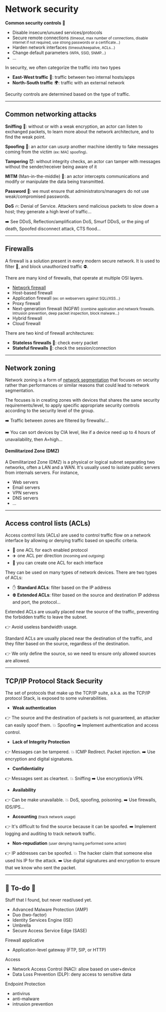 # Network security

<div class="row row-cols-md-2"><div>

**Common security controls** 🛫

* Disable insecure/unused services/protocols
* Secure remote connections <small>(timeout, max number of connections, disable internet if not required, use strong passwords or a certificate...)</small>
* Harden network interfaces <small>(timeout/keepalive, ACLs...)</small>
* Change default parameters <small>(WPA, SSID, SNMP...)</small>
* ...
</div><div>

In security, we often categorize the traffic into two types

* **East-West traffic** 🏡: traffic between two internal hosts/apps
* **North-South traffic** 🌍: traffic with an external network

Security controls are determined based on the type of traffic.
</div></div>

<hr class="sep-both">

## Common networking attacks

<div class="row row-cols-md-2"><div>

**Sniffing** 🐛: without or with a weak encryption, an actor can listen to exchanged packets, to learn more about the network architecture, and to find the weak point.

**Spoofing** 🪪: an actor can usurp another machine identity to fake messages coming from the victim <small>(ex: MAC spoofing)</small>.

**Tampering** 😈: without integrity checks, an actor can tamper with messages without the sender/receiver being aware of it

**MITM** (Man-in-the-middle) 🥷: an actor intercepts communications and modify or manipulate the data being transmitted.
</div><div>

**Password** 🔑: we must ensure that administrators/managers do not use weak/compromised passwords.

**DoS** 🔥: Denial of Service. Attackers send malicious packets to slow down a host; they generate a high level of traffic...

➡️ See DDoS, Reflection/amplification DoS, Smurf DDoS, or the ping of death, Spoofed disconnect attack, CTS flood...
</div></div>

<hr class="sep-both">

## Firewalls

<div class="row row-cols-md-2"><div>

A firewall is a solution present in every modern secure network. It is used to filter 👮, and block unauthorized traffic ⛔.

There are many kind of firewalls, that operate at multiple OSI layers.

* [Network firewall](../topology/index.md#networking-devices)
* Host-based firewall
* Application firewall <small>(ex: on webservers against SQLi/XSS...)</small>
* Proxy firewall
* Next-generation firewall (NGFW) <small>(combine application and network firewalls. Intrusion prevention, deep packet inspection, block malware...)</small>
* Hybrid firewall
* Cloud firewall
</div><div>

There are two kind of firewall architectures:

* **Stateless firewalls** 🧑: check every packet
* **Stateful firewalls** 🚗: check the session/connection
</div></div>

<hr class="sep-both">

## Network zoning

<div class="row row-cols-md-2"><div>

Network zoning is a form of [network segmentation](../topology/index.md#network-segmentation) that focuses on security rather than performances or similar reasons that could lead to network segmentation.

The focuses is in creating zones with devices that shares the same security requirements/level, to apply specific appropriate security controls according to the security level of the group.

➡️ Traffic between zones are filtered by firewalls/...

➡️ You can sort devices by CIA level, like if a device need up to 4 hours of unavailability, then A=high...

</div><div>

#### Demilitarized Zone (DMZ)

A Demilitarized Zone (DMZ) is a physical or logical subnet separating two networks, often a LAN and a WAN. It's usually used to isolate public servers from internals servers. For instance,

* Web servers
* Email servers
* VPN servers
* DNS servers
* ...
</div></div>

<hr class="sep-both">

## Access control lists (ACLs)

<div class="row row-cols-md-2"><div>

Access control lists (ACLs) are used to control traffic flow on a network interface by allowing or denying traffic based on specific criteria.

* 🚛 one ACL for each enabled protocol
* ✈️ one ACL per direction <small>(incoming and outgoing)</small>
* 🎯 you can create one ACL for each interface

They can be used on many types of network devices. There are two types of ACLs:

* ✋ **Standard ACLs**: filter based on the IP address
* ⛔ **Extended ACLs**: filter based on the source and destination IP address and port, the protocol...
</div><div>

Extended ACLs are usually placed near the source of the traffic, preventing the forbidden traffic to leave the subnet. 

👉 Avoid useless bandwidth usage.

Standard ACLs are usually placed near the destination of the traffic, and they filter based on the source, regardless of the destination. 

👉 We only define the source, so we need to ensure only allowed sources are allowed.
</div></div>

<hr class="sep-both">

## TCP/IP Protocol Stack Security

<div class="row row-cols-md-2 mt-3"><div>

The set of protocols that make up the TCP/IP suite, a.k.a. as the TCP/IP protocol Stack, is exposed to some vulnerabilities.

* **Weak authentication**

👉 The source and the destination of packets is not guaranteed, an attacker can easily spoof them. 💥 Spoofing ➡️ Implement authentication and access control.

* **Lack of Integrity Protection**

👉 Messages can be tampered. 💥 ICMP Redirect. Packet injection. ➡️ Use encryption and digital signatures.

* **Confidentiality**

👉 Messages sent as cleartext. 💥 Sniffing ➡️ Use encryption/a VPN.
</div><div>

* **Availability**

👉 Can be make unavailable. 💥 DoS, spoofing, poisoning. ➡️ Use firewalls, IDS/IPS...

* **Accounting** <small>(track network usage)</small>

👉 It's difficult to find the source because it can be spoofed. ➡️ Implement logging and auditing to track network traffic.

* **Non-repudiation** <small>(user denying having performed some action)</small>

👉 IP addresses can be spoofed. 💥 The hacker claim that someone else used his IP for the attack.  ➡️ Use digital signatures and encryption to ensure that we know who sent the packet.
</div></div>

<hr class="sep-both">

## 👻 To-do 👻

Stuff that I found, but never read/used yet.

<div class="row row-cols-md-2"><div>

* Advanced Malware Protection (AMP)
* Duo (two-factor)
* Identity Services Engine (ISE)
* Umbrella
* Secure Access Service Edge (SASE)
</div><div>

Firewall applicative

* Application-level gateway (FTP, SIP, or HTTP)

Access

* Network Access Control (NAC): allow based on user+device
* Data Loss Prevention (DLP): deny access to sensitive data

Endpoint Protection

* antivirus
* anti-malware
* intrusion prevention

</div></div>